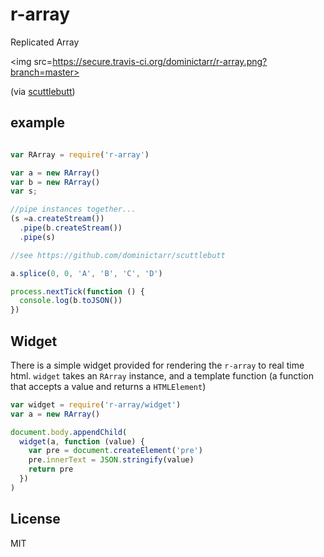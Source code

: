 # r-array

Replicated Array 

<img src=https://secure.travis-ci.org/dominictarr/r-array.png?branch=master>

(via [scuttlebutt](https://npm.im/scuttlebutt))

## example

``` js

var RArray = require('r-array')

var a = new RArray()
var b = new RArray()
var s;

//pipe instances together...
(s =a.createStream())
  .pipe(b.createStream())
  .pipe(s)

//see https://github.com/dominictarr/scuttlebutt

a.splice(0, 0, 'A', 'B', 'C', 'D')

process.nextTick(function () {
  console.log(b.toJSON())
})


```

## Widget

There is a simple widget provided for rendering the `r-array` to real time html.
`widget` takes an `RArray` instance, and a template function
(a function that accepts a value and returns a `HTMLElement`)
``` js
var widget = require('r-array/widget')
var a = new RArray()

document.body.appendChild(
  widget(a, function (value) {
    var pre = document.createElement('pre')
    pre.innerText = JSON.stringify(value)
    return pre
  })
)
```


## License

MIT
